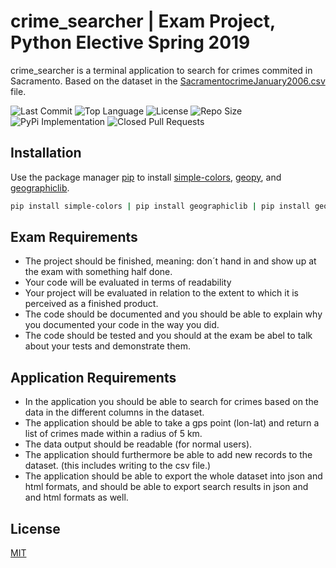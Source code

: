 # crime_searcher | Exam Project, Python Elective Spring 2019
crime_searcher is a terminal application to search for crimes commited in Sacramento. Based on the dataset in the [SacramentocrimeJanuary2006.csv](csv-files/SacramentocrimeJanuary2006.csv) file.

![Last Commit](https://img.shields.io/github/last-commit/martinloesethjensen/crime_searcher.svg) ![Top Language](https://img.shields.io/github/languages/top/martinloesethjensen/crime_searcher.svg) ![License](https://img.shields.io/github/license/martinloesethjensen/crime_searcher.svg) ![Repo Size](https://img.shields.io/github/repo-size/martinloesethjensen/crime_searcher.svg) ![PyPi Implementation](https://img.shields.io/pypi/implementation/geopy.svg) ![Closed Pull Requests](https://img.shields.io/github/issues-pr-closed/martinloesethjensen/crime_searcher.svg)

## Installation 
Use the package manager [pip](https://pip.pypa.io/en/stable/) to install [simple-colors](https://pypi.org/project/simple-colors/), [geopy](https://pypi.org/project/geopy/), and [geographiclib](https://pypi.org/project/geographiclib/).

```bash
pip install simple-colors | pip install geographiclib | pip install geopy

```

## Exam Requirements
* The project should be finished, meaning: don´t hand in and show up at the exam with something half done.  
* Your code will be evaluated in terms of readability  
* Your project will be evaluated in relation to the extent to which it is perceived as a finished product.  
* The code should be documented and you should be able to explain why you documented your code in the way you did.  
* The code should be tested and you should at the exam be abel to talk about your tests and demonstrate them.


## Application Requirements
* In the application you should be able to search for crimes based on the data in the different columns in the dataset.
* The application should be able to take a gps point (lon-lat) and return a list of crimes made within a radius of 5 km.
* The data output should be readable (for normal users).
* The application should furthermore be able to add new records to the dataset. (this includes writing to the csv file.)
* The application should be able to export the whole dataset into json and html formats, and should be able to export search results in json and and html formats as well.

## License
[MIT](LICENSE)
